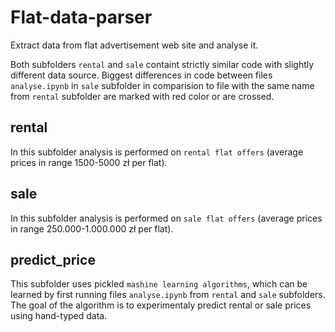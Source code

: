 # Flat-data-parser
Extract data from flat advertisement web site and analyse it.

Both subfolders `rental` and `sale` containt strictly similar code with slightly different data source. Biggest differences in code between files `analyse.ipynb` in `sale` subfolder in comparision to file with the same name from `rental` subfolder are marked with red color or are crossed.

## rental
In this subfolder analysis is performed on `rental flat offers` (average prices in range 1500-5000 zł per flat).

## sale
In this subfolder analysis is performed on `sale flat offers` (average prices in range 250.000-1.000.000 zł per flat).

## predict_price
This subfolder uses pickled `mashine learning algorithms`, which can be learned by first running files `analyse.ipynb` from `rental` and `sale` subfolders. The goal of the algorithm is to experimentaly predict rental or sale prices using hand-typed data.

